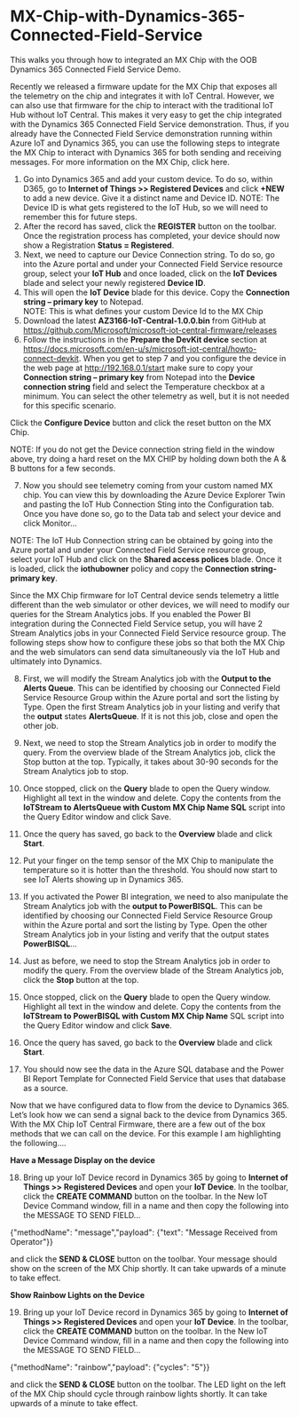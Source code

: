 # MX-Chip-with-Dynamics-365-Connected-Field-Service
This walks you through how to integrated an MX Chip with the OOB Dynamics 365 Connected Field Service Demo.

Recently we released a firmware update for the MX Chip that exposes all the telemetry on the chip and integrates it with IoT Central.  However, we can also use that firmware for the chip to interact with the traditional IoT Hub without IoT Central.  This makes it very easy to get the chip integrated with the Dynamics 365 Connected Field Service demonstration.  Thus, if you already have the Connected Field Service demonstration running within Azure IoT and Dynamics 365, you can use the following steps to integrate the MX Chip to interact with Dynamics 365 for both sending and receiving messages.  For more information on the MX Chip, click here.
 
1.	Go into Dynamics 365 and add your custom device.  To do so, within D365, go to <b>Internet of Things >> Registered Devices</b> and click <b>+NEW</b> to add a new device.  Give it a distinct name and Device ID.
NOTE:  The Device ID is what gets registered to the IoT Hub, so we will need to remember this for future steps.
2.	After the record has saved, click the <b>REGISTER</b> button on the toolbar.  Once the registration process has completed, your device should now show a Registration <b>Status = Registered</b>.
3.	Next, we need to capture our Device Connection string.  To do so, go into the Azure portal and under your Connected Field Service resource group, select your <b>IoT Hub</b> and once loaded, click on the <b>IoT Devices</b> blade and select your newly registered <b>Device ID</b>.
4.	This will open the <b>IoT Device</b> blade for this device.  Copy the <b>Connection string – primary key</b> to Notepad.  
NOTE:  This is what defines your custom Device Id to the MX Chip
5.	Download the latest <b>AZ3166-IoT-Central-1.0.0.bin</b> from GitHub at https://github.com/Microsoft/microsoft-iot-central-firmware/releases
6.	Follow the instructions in the <b>Prepare the DevKit device</b> section at https://docs.microsoft.com/en-u/s/microsoft-iot-central/howto-connect-devkit.  When you get to step 7 and you configure the device in the web page at http://192.168.0.1/start make sure to copy your <b>Connection string – primary key</b> from Notepad into the <b>Device connection string</b> field and select the Temperature checkbox at a minimum.  You can select the other telemetry as well, but it is not needed for this specific scenario. 

 
Click the <b>Configure Device</b> button and click the reset button on the MX Chip.

NOTE:  If you do not get the Device connection string field in the window above, try doing a hard reset on the MX CHIP by holding down both the A & B buttons for a few seconds.

7.	Now you should see telemetry coming from your custom named MX chip.  You can view this by downloading the Azure Device Explorer Twin and pasting the IoT Hub Connection Sting into the Configuration tab.  Once you have done so, go to the Data tab and select your device and click Monitor…
 

NOTE:  The IoT Hub Connection string can be obtained by going into the Azure portal and under your Connected Field Service resource group, select your IoT Hub and click on the <b>Shared access polices</b> blade.  Once it is loaded, click the <b>iothubowner</b> policy and copy the <b>Connection string-primary key</b>.

Since the MX Chip firmware for IoT Central device sends telemetry a little different than the web simulator or other devices, we will need to modify our queries for the Stream Analytics jobs.  If you enabled the Power BI integration during the Connected Field Service setup, you will have 2 Stream Analytics jobs in your Connected Field Service resource group.  The following steps show how to configure these jobs so that both the MX Chip and the web simulators can send data simultaneously via the IoT Hub and ultimately into Dynamics.

8.	First, we will modify the Stream Analytics job with the <b>Output to the Alerts Queue</b>.  This can be identified by choosing our Connected Field Service Resource Group within the Azure portal and sort the listing by Type.  Open the first Stream Analytics job in your listing and verify that the <b>output</b> states <b>AlertsQueue</b>.  If it is not this job, close and open the other job.

9.	Next, we need to stop the Stream Analytics job in order to modify the query.  From the overview blade of the Stream Analytics job, click the Stop button at the top.  Typically, it takes about 30-90 seconds for the Stream Analytics job to stop. 
10.	Once stopped, click on the <b>Query</b> blade to open the Query window.  Highlight all text in the window and delete.  Copy the contents from the <b>IoTStream to AlertsQueue with Custom MX Chip Name SQL</b> script into the Query Editor window and click Save.
11.	Once the query has saved, go back to the <b>Overview</b> blade and click <b>Start</b>.
12.	Put your finger on the temp sensor of the MX Chip to manipulate the temperature so it is hotter than the threshold.  You should now start to see IoT Alerts showing up in Dynamics 365.
13.	If you activated the Power BI integration, we need to also manipulate the Stream Analytics job with the <b>output to PowerBISQL</b>.  This can be identified by choosing our Connected Field Service Resource Group within the Azure portal and sort the listing by Type.  Open the other Stream Analytics job in your listing and verify that the output states <b>PowerBISQL</b>…

 

14.	Just as before, we need to stop the Stream Analytics job in order to modify the query.  From the overview blade of the Stream Analytics job, click the <b>Stop</b> button at the top.  
15.	Once stopped, click on the <b>Query</b> blade to open the Query window.  Highlight all text in the window and delete.  Copy the contents from the <b>IoTStream to PowerBISQL with Custom MX Chip Name</b> SQL script into the Query Editor window and click <b>Save</b>.
16.	Once the query has saved, go back to the <b>Overview</b> blade and click <b>Start</b>.
17.	You should now see the data in the Azure SQL database and the Power BI Report Template for Connected Field Service that uses that database as a source.

Now that we have configured data to flow from the device to Dynamics 365.  Let’s look how we can send a signal back to the device from Dynamics 365.  With the MX Chip IoT Central Firmware, there are a few out of the box methods that we can call on the device.  For this example I am highlighting the following….

<b>Have a Message Display on the device</b>

18.	Bring up your IoT Device record in Dynamics 365 by going to <b>Internet of Things >> Registered Devices</b> and open your <b>IoT Device</b>.  In the toolbar, click the <b>CREATE COMMAND</b> button on the toolbar.  In the New IoT Device Command window, fill in a name and then copy the following into the MESSAGE TO SEND FIELD…

{"methodName": "message","payload": {"text": "Message Received from Operator"}}

and click the <b>SEND & CLOSE</b> button on the toolbar.   Your message should show on the screen of the MX Chip shortly. It can take upwards of a minute to take effect.

<b>Show Rainbow Lights on the Device</b>

19.	Bring up your IoT Device record in Dynamics 365 by going to <b>Internet of Things >> Registered Devices</b> and open your <b>IoT Device</b>.  In the toolbar, click the <b>CREATE COMMAND</b> button on the toolbar.  In the New IoT Device Command window, fill in a name and then copy the following into the MESSAGE TO SEND FIELD…

{"methodName": "rainbow","payload": {"cycles": "5"}}  

and click the <b>SEND & CLOSE</b> button on the toolbar.   The LED light on the left of the MX Chip should cycle through rainbow lights shortly. It can take upwards of a minute to take effect.

